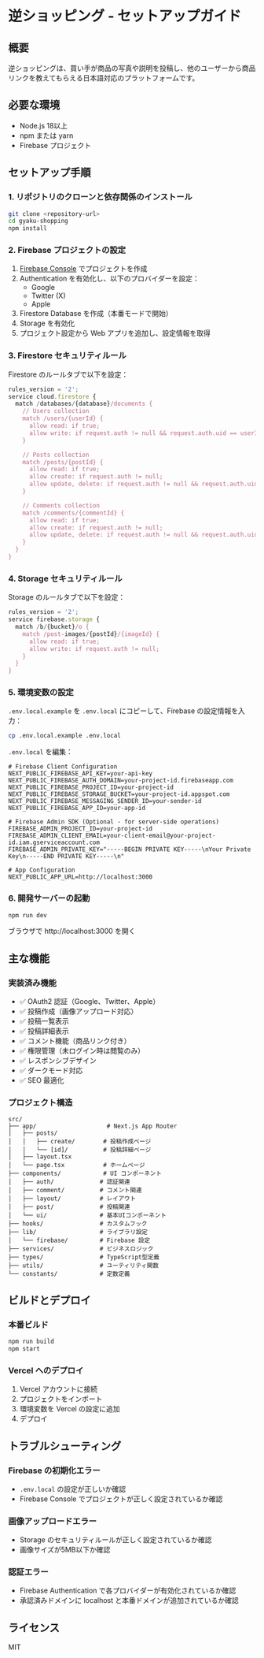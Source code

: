 # 逆ショッピング - セットアップガイド

## 概要

逆ショッピングは、買い手が商品の写真や説明を投稿し、他のユーザーから商品リンクを教えてもらえる日本語対応のプラットフォームです。

## 必要な環境

- Node.js 18以上
- npm または yarn
- Firebase プロジェクト

## セットアップ手順

### 1. リポジトリのクローンと依存関係のインストール

```bash
git clone <repository-url>
cd gyaku-shopping
npm install
```

### 2. Firebase プロジェクトの設定

1. [Firebase Console](https://console.firebase.google.com/) でプロジェクトを作成
2. Authentication を有効化し、以下のプロバイダーを設定：
   - Google
   - Twitter (X)
   - Apple
3. Firestore Database を作成（本番モードで開始）
4. Storage を有効化
5. プロジェクト設定から Web アプリを追加し、設定情報を取得

### 3. Firestore セキュリティルール

Firestore のルールタブで以下を設定：

```javascript
rules_version = '2';
service cloud.firestore {
  match /databases/{database}/documents {
    // Users collection
    match /users/{userId} {
      allow read: if true;
      allow write: if request.auth != null && request.auth.uid == userId;
    }

    // Posts collection
    match /posts/{postId} {
      allow read: if true;
      allow create: if request.auth != null;
      allow update, delete: if request.auth != null && request.auth.uid == resource.data.userId;
    }

    // Comments collection
    match /comments/{commentId} {
      allow read: if true;
      allow create: if request.auth != null;
      allow update, delete: if request.auth != null && request.auth.uid == resource.data.userId;
    }
  }
}
```

### 4. Storage セキュリティルール

Storage のルールタブで以下を設定：

```javascript
rules_version = '2';
service firebase.storage {
  match /b/{bucket}/o {
    match /post-images/{postId}/{imageId} {
      allow read: if true;
      allow write: if request.auth != null;
    }
  }
}
```

### 5. 環境変数の設定

`.env.local.example` を `.env.local` にコピーして、Firebase の設定情報を入力：

```bash
cp .env.local.example .env.local
```

`.env.local` を編集：

```env
# Firebase Client Configuration
NEXT_PUBLIC_FIREBASE_API_KEY=your-api-key
NEXT_PUBLIC_FIREBASE_AUTH_DOMAIN=your-project-id.firebaseapp.com
NEXT_PUBLIC_FIREBASE_PROJECT_ID=your-project-id
NEXT_PUBLIC_FIREBASE_STORAGE_BUCKET=your-project-id.appspot.com
NEXT_PUBLIC_FIREBASE_MESSAGING_SENDER_ID=your-sender-id
NEXT_PUBLIC_FIREBASE_APP_ID=your-app-id

# Firebase Admin SDK (Optional - for server-side operations)
FIREBASE_ADMIN_PROJECT_ID=your-project-id
FIREBASE_ADMIN_CLIENT_EMAIL=your-client-email@your-project-id.iam.gserviceaccount.com
FIREBASE_ADMIN_PRIVATE_KEY="-----BEGIN PRIVATE KEY-----\nYour Private Key\n-----END PRIVATE KEY-----\n"

# App Configuration
NEXT_PUBLIC_APP_URL=http://localhost:3000
```

### 6. 開発サーバーの起動

```bash
npm run dev
```

ブラウザで http://localhost:3000 を開く

## 主な機能

### 実装済み機能

- ✅ OAuth2 認証（Google、Twitter、Apple）
- ✅ 投稿作成（画像アップロード対応）
- ✅ 投稿一覧表示
- ✅ 投稿詳細表示
- ✅ コメント機能（商品リンク付き）
- ✅ 権限管理（未ログイン時は閲覧のみ）
- ✅ レスポンシブデザイン
- ✅ ダークモード対応
- ✅ SEO 最適化

### プロジェクト構造

```
src/
├── app/                    # Next.js App Router
│   ├── posts/
│   │   ├── create/        # 投稿作成ページ
│   │   └── [id]/          # 投稿詳細ページ
│   ├── layout.tsx
│   └── page.tsx           # ホームページ
├── components/            # UI コンポーネント
│   ├── auth/             # 認証関連
│   ├── comment/          # コメント関連
│   ├── layout/           # レイアウト
│   ├── post/             # 投稿関連
│   └── ui/               # 基本UIコンポーネント
├── hooks/                # カスタムフック
├── lib/                  # ライブラリ設定
│   └── firebase/         # Firebase 設定
├── services/             # ビジネスロジック
├── types/                # TypeScript型定義
├── utils/                # ユーティリティ関数
└── constants/            # 定数定義
```

## ビルドとデプロイ

### 本番ビルド

```bash
npm run build
npm start
```

### Vercel へのデプロイ

1. Vercel アカウントに接続
2. プロジェクトをインポート
3. 環境変数を Vercel の設定に追加
4. デプロイ

## トラブルシューティング

### Firebase の初期化エラー

- `.env.local` の設定が正しいか確認
- Firebase Console でプロジェクトが正しく設定されているか確認

### 画像アップロードエラー

- Storage のセキュリティルールが正しく設定されているか確認
- 画像サイズが5MB以下か確認

### 認証エラー

- Firebase Authentication で各プロバイダーが有効化されているか確認
- 承認済みドメインに localhost と本番ドメインが追加されているか確認

## ライセンス

MIT
